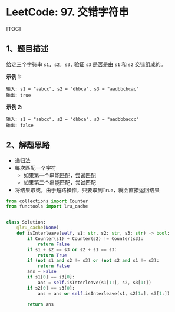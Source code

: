 # LeetCode: 97. 交错字符串

[TOC]

## 1、题目描述

给定三个字符串 `s1, s2, s3,` 验证 `s3` 是否是由 `s1` 和 `s2` 交错组成的。

**示例 1:**

```
输入: s1 = "aabcc", s2 = "dbbca", s3 = "aadbbcbcac"
输出: true
```


**示例 2:**

```
输入: s1 = "aabcc", s2 = "dbbca", s3 = "aadbbbaccc"
输出: false
```



## 2、解题思路

-   递归法
-   每次匹配一个字符
    -   如果第一个串能匹配，尝试匹配
    -   如果第二个串能匹配，尝试匹配
-   将结果取或，由于短路操作，只要取到`True`，就会直接返回结果



```python
from collections import Counter
from functools import lru_cache


class Solution:
    @lru_cache(None)
    def isInterleave(self, s1: str, s2: str, s3: str) -> bool:
        if Counter(s1) + Counter(s2) != Counter(s3):
            return False
        if s1 + s2 == s3 or s2 + s1 == s3:
            return True
        if (not s1 and s2 != s3) or (not s2 and s1 != s3):
            return False
        ans = False
        if s1[0] == s3[0]:
            ans = self.isInterleave(s1[1:], s2, s3[1:])
        if s2[0] == s3[0]:
            ans = ans or self.isInterleave(s1, s2[1:], s3[1:])

        return ans

```

